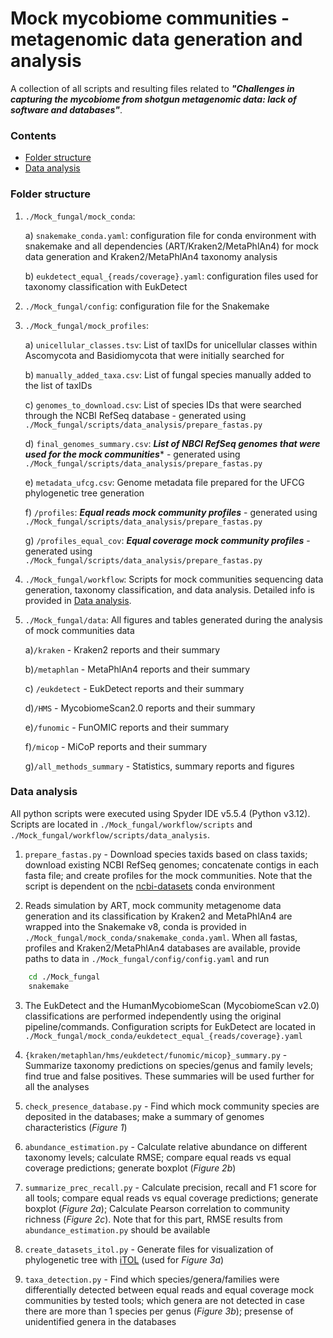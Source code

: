 # Mock mycobiome communities - metagenomic data generation and analysis


A collection of all scripts and resulting files related to ***"Challenges in capturing the mycobiome from shotgun metagenomic data: lack of software and databases"***.  

### Contents
 
- [Folder structure](#folder-structure)
- [Data analysis](#data-analysis)

### Folder structure
1. `./Mock_fungal/mock_conda`: 
    
    a) `snakemake_conda.yaml`: configuration file for conda environment with snakemake and all dependencies (ART/Kraken2/MetaPhlAn4) for mock data generation and Kraken2/MetaPhlAn4 taxonomy analysis

    b) `eukdetect_equal_{reads/coverage}.yaml`: configuration files used for taxonomy classification with EukDetect
2. `./Mock_fungal/config`: configuration file for the Snakemake
3. `./Mock_fungal/mock_profiles`: 

    a) `unicellular_classes.tsv`: List of taxIDs for unicellular classes within Ascomycota and Basidiomycota that were initially searched for

    b) `manually_added_taxa.csv`: List of fungal species manually added to the list of taxIDs

    c) `genomes_to_download.csv`: List of species IDs that were searched through the NCBI RefSeq database - generated using `./Mock_fungal/scripts/data_analysis/prepare_fastas.py`

    d) `final_genomes_summary.csv`: ***List of NBCI RefSeq genomes that were used for the mock communities**** - generated using `./Mock_fungal/scripts/data_analysis/prepare_fastas.py`

    e) `metadata_ufcg.csv`: Genome metadata file prepared for the UFCG phylogenetic tree generation

    f) `/profiles`: ***Equal reads mock community profiles*** - generated using `./Mock_fungal/scripts/data_analysis/prepare_fastas.py`

    g) `/profiles_equal_cov`: ***Equal coverage mock community profiles*** - generated using `./Mock_fungal/scripts/data_analysis/prepare_fastas.py`

4. `./Mock_fungal/workflow`: Scripts for mock communities sequencing data generation, taxonomy classification, and data analysis. Detailed info is provided in [Data analysis](#data-analysis).

5. `./Mock_fungal/data`: All figures and tables generated during the analysis of mock communities data

    a)`/kraken` - Kraken2 reports and their summary

    b)`/metaphlan` - MetaPhlAn4 reports and their summary

    c) `/eukdetect` - EukDetect reports and their summary

    d)`/HMS` - MycobiomeScan2.0 reports and their summary

    e)`/funomic` - FunOMIC reports and their summary

    f)`/micop` - MiCoP reports and their summary

    g)`/all_methods_summary` - Statistics, summary reports and figures 


### Data analysis

All python scripts were executed using Spyder IDE v5.5.4 (Python v3.12). Scripts are located in `./Mock_fungal/workflow/scripts` and `./Mock_fungal/workflow/scripts/data_analysis`. 

1. `prepare_fastas.py` - Download species taxids based on class taxids; download existing NCBI RefSeq genomes; concatenate contigs in each fasta file; and create profiles for the mock communities. Note that the script is dependent on the [ncbi-datasets](https://github.com/ncbi/datasets) conda environment

2. Reads simulation by ART, mock community metagenome data generation and its classification by Kraken2 and MetaPhlAn4 are wrapped into the Snakemake v8, conda is provided in `./Mock_fungal/mock_conda/snakemake_conda.yaml`. When all fastas, profiles and Kraken2/MetaPhlAn4 databases are available, provide paths to data in `./Mock_fungal/config/config.yaml` and run 
```bash
    cd ./Mock_fungal
    snakemake
```

3. The EukDetect and the HumanMycobiomeScan (MycobiomeScan v2.0) classifications are performed independently using the original pipeline/commands. Configuration scripts for EukDetect are located in `./Mock_fungal/mock_conda/eukdetect_equal_{reads/coverage}.yaml`

4. `{kraken/metaphlan/hms/eukdetect/funomic/micop}_summary.py` - Summarize taxonomy predictions on species/genus and family levels; find true and false positives. These summaries will be used further for all the analyses

5. `check_presence_database.py` - Find which mock community species are deposited in the databases; make a summary of genomes characteristics (*Figure 1*)

6. `abundance_estimation.py` - Calculate relative abundance on different taxonomy levels; calculate RMSE; compare equal reads vs equal coverage predictions; generate boxplot (*Figure 2b*)

7. `summarize_prec_recall.py` - Calculate precision, recall and F1 score for all tools; compare equal reads vs equal coverage predictions; generate boxplot (*Figure 2a*); Calculate Pearson correlation to community richness (*Figure 2c*). Note that for this part, RMSE results from `abundance_estimation.py` should be available

8. `create_datasets_itol.py` - Generate files for visualization of phylogenetic tree with [iTOL](https://itol.embl.de) (used for *Figure 3a*)

9. `taxa_detection.py` - Find which species/genera/families were differentially detected between equal reads and equal coverage mock communities by tested tools; which genera are not detected in case there are more than 1 species per genus (*Figure 3b*); presense of unidentified genera in the databases





